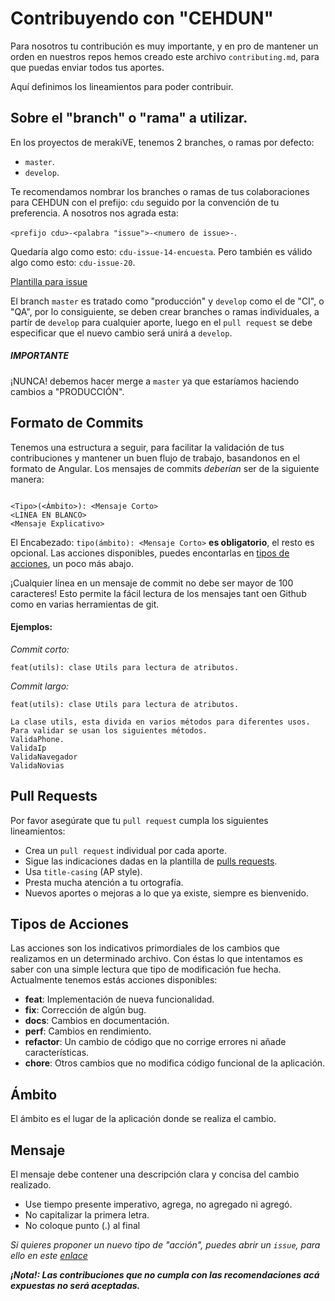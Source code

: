 # Contribuyendo con "CEHDUN" 

Para nosotros tu contribución es muy importante, y en pro de mantener un orden en nuestros repos hemos creado este archivo `contributing.md`, para que puedas enviar todos tus aportes. 

Aquí definimos los lineamientos para poder contribuir.


## Sobre el "branch" o "rama" a utilizar.

En los proyectos de merakiVE, tenemos 2 branches, o ramas por defecto: 

- `master`.
- `develop`.

Te recomendamos nombrar los branches o ramas de tus colaboraciones para CEHDUN con el prefijo: `cdu` seguido por la convención de tu preferencia. A nosotros nos agrada esta:

`<prefijo cdu>-<palabra "issue">-<numero de issue>-`.

Quedaría algo como esto: `cdu-issue-14-encuesta`. 
Pero también es válido algo como esto: `cdu-issue-20`.

[Plantilla para issue](https://github.com/merakiVE/cehdun/blob/master/.github/ISSUE_TEMPLATE.md)


El branch `master` es tratado como "producción" y `develop` como el de "CI", o "QA", por lo consiguiente, se deben crear branches o ramas individuales, a partír de `develop` para cualquier aporte, luego en el `pull request` se debe especificar que el nuevo cambio será unirá a `develop`.

##### **_IMPORTANTE_**
¡NUNCA! debemos hacer merge a `master` ya que estaríamos haciendo cambios a "PRODUCCIÓN". 

## Formato de Commits
Tenemos una estructura a seguir, para facilitar la validación de tus contribuciones y mantener un buen flujo de trabajo, basandonos en el formato de Angular. Los mensajes de commits _deberían_ ser de la siguiente manera: 

````

<Tipo>(<Ámbito>): <Mensaje Corto>
<LINEA EN BLANCO>
<Mensaje Explicativo>

````

 
El Encabezado:  `tipo(ámbito): <Mensaje Corto>` **es obligatorio**, el resto es opcional. Las acciones disponibles, puedes encontarlas en [tipos de acciones](#tipos-de-acciones), un poco más abajo.

¡Cualquier línea en un mensaje de commit no debe ser mayor de 100 caracteres! Esto permite la fácil lectura de los mensajes tant oen Github como en varias herramientas de git.

#### Ejemplos:
_Commit corto:_

`feat(utils): clase Utils para lectura de atributos.`


_Commit largo:_

```
feat(utils): clase Utils para lectura de atributos.

La clase utils, esta divida en varios métodos para diferentes usos.
Para validar se usan los siguientes métodos.
ValidaPhone.
ValidaIp
ValidaNavegador
ValidaNovias
```


## Pull Requests
Por favor asegúrate que tu `pull request` cumpla los siguientes lineamientos:

- Crea un `pull request` individual por cada aporte.
- Sigue las indicaciones dadas en la plantilla de [pulls requests](https://github.com/merakiVE/cehdun/blob/master/.github/PULL_REQUEST_TEMPLATE.md).
- Usa `title-casing` (AP style).
- Presta mucha atención a tu ortografía.
- Nuevos aportes o mejoras a lo que ya existe, siempre es bienvenido.


## Tipos de Acciones
Las acciones son los indicativos primordiales de los cambios que realizamos en un determinado archivo. Con éstas lo que intentamos es saber con una simple lectura que tipo de modificación fue hecha.
Actualmente tenemos estás acciones disponibles: 

- **feat**: Implementación de nueva funcionalidad.
- **fix**: Corrección de algún bug.
- **docs**: Cambios en documentación.
- **perf**: Cambios en rendimiento.
- **refactor**: Un cambio de código que no corrige errores ni añade características.
- **chore**: Otros cambios que no modifica código funcional de la aplicación.

## Ámbito
El ámbito es el lugar de la aplicación donde se realiza el cambio.

## Mensaje
El mensaje debe contener una descripción clara y concisa del cambio realizado.

- Use tiempo presente imperativo, agrega, no agregado ni agregó.
- No capitalizar la primera letra.
- No coloque punto (.) al final

_Si quieres proponer un nuevo tipo de "acción", puedes abrir un `issue`, para ello en este [enlace](https://github.com/merakiVE/cehdun/issues)_


**_¡Nota!: Las contribuciones que no cumpla con las recomendaciones acá expuestas no será aceptadas._**


